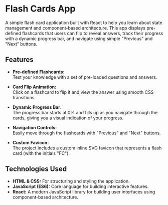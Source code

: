 # Flash Cards App

A simple flash card application built with React to help you learn about state management and component-based architecture. This app displays pre-defined flashcards that users can flip to reveal answers, track their progress with a dynamic progress bar, and navigate using simple "Previous" and "Next" buttons.

## Features

- **Pre-defined Flashcards:**  
  Test your knowledge with a set of pre-loaded questions and answers.

- **Card Flip Animation:**  
  Click on a flashcard to flip it and view the answer using smooth CSS transitions.

- **Dynamic Progress Bar:**  
  The progress bar starts at 0% and fills up as you navigate through the cards, giving you a visual indication of your progress.

- **Navigation Controls:**  
  Easily move through the flashcards with "Previous" and "Next" buttons.

- **Custom Favicon:**  
  The project includes a custom inline SVG favicon that represents a flash card (with the initials "FC").

## Technologies Used

- **HTML & CSS:** For structuring and styling the application.
- **JavaScript (ES6):** Core language for building interactive features.
- **React:** A modern JavaScript library for building user interfaces using component-based architecture.
